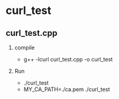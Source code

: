 # curl_test

## curl_test.cpp



1. compile
   - g++ -lcurl curl_test.cpp -o curl_test

2. Run 
   - ./curl_test
   - MY_CA_PATH=./ca.pem ./curl_test

